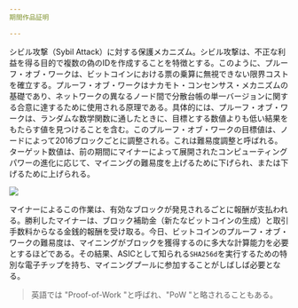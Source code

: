 ```yaml
---
期間作品証明

---
```

シビル攻撃（Sybil Attack）に対する保護メカニズム。シビル攻撃は、不正な利益を得る目的で複数の偽のIDを作成することを特徴とする。このように、プルーフ・オブ・ワークは、ビットコインにおける票の乗算に無視できない限界コストを確立する。プルーフ・オブ・ワークはナカモト・コンセンサス・メカニズムの基礎であり、ネットワークの異なるノード間で分散台帳の単一バージョンに関する合意に達するために使用される原理である。具体的には、プルーフ・オブ・ワークは、ランダムな数学関数に通したときに、目標とする数値よりも低い結果をもたらす値を見つけることを含む。このプルーフ・オブ・ワークの目標値は、ノードによって2016ブロックごとに調整される。これは難易度調整と呼ばれる。ターゲット数値は、前の期間にマイナーによって展開されたコンピューティングパワーの進化に応じて、マイニングの難易度を上げるために下げられ、または下げるために上げられる。

![](../../dictionnaire/assets/34.webp)

マイナーによるこの作業は、有効なブロックが発見されるごとに報酬が支払われる。勝利したマイナーは、ブロック補助金（新たなビットコインの生成）と取引手数料からなる金銭的報酬を受け取る。今日、ビットコインのプルーフ・オブ・ワークの難易度は、マイニングがブロックを獲得するのに多大な計算能力を必要とするほどである。その結果、ASICとして知られる`SHA256d`を実行するための特別な電子チップを持ち、マイニングプールに参加することがしばしば必要となる。

> 英語では "Proof-of-Work "と呼ばれ、"PoW "と略されることもある。